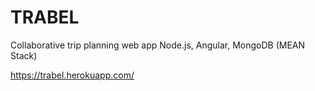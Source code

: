 TRABEL
==================

Collaborative trip planning web app
Node.js, Angular, MongoDB (MEAN Stack)

https://trabel.herokuapp.com/
